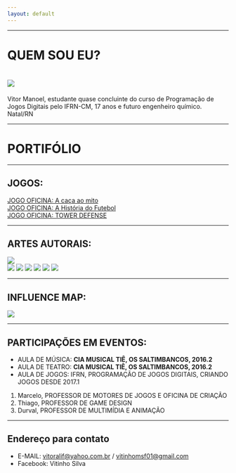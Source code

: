 ```yaml
---
layout: default
---
```

* * *



# QUEM SOU EU?  
# ![](pt1.png)  
Vitor Manoel, estudante quase concluinte do curso de Programação de Jogos Digitais pelo IFRN-CM, 17 anos e futuro engenheiro químico.
Natal/RN

 * * *
# PORTIFÓLIO  
 * * *  
## JOGOS:  
[JOGO OFICINA: A caça ao mito ](https://alvaromd2016.github.io/A%20ca%C3%A7a%20ao%20mito/)  
[JOGO OFICINA: A História do Futebol ](https://vitor04.github.io/HistoryofSoccer/)  
[JOGO OFICINA: TOWER DEFENSE ](https://alvaromd2016.github.io/Tower%20Defense/)
 * * *  
## ARTES AUTORAIS:  
![](thgfdrghghrgjgfdrgjf.png)  
![](sprite6-sheet0.png)
![](fundo-sheet0.png)
![](pum.png)
![](pers-sheet1.png)
![](LVitoria.png)
![](indio-sheet0.png)

 * * *
 ## INFLUENCE MAP: 
 
 ![](PicsArt_02-15-08.13.33.jpg)
 
 * * *  
## PARTICIPAÇÕES EM EVENTOS:    
 * AULA DE MÚSICA: **CIA MUSICAL TIÊ, OS SALTIMBANCOS, 2016.2**
 * AULA DE TEATRO: **CIA MUSICAL TIÊ, OS SALTIMBANCOS, 2016.2**
 * AULA DE JOGOS: IFRN, PROGRAMAÇÃO DE JOGOS DIGITAIS, CRIANDO JOGOS DESDE 2017.1
 
 1. Marcelo, PROFESSOR DE MOTORES DE JOGOS E OFICINA DE CRIAÇÃO
 2. Thiago, PROFESSOR DE GAME DESIGN
 3. Durval, PROFESSOR DE MULTIMÍDIA E ANIMAÇÃO
 * * *
 
 ## Endereço para contato
 
  * E-MAIL: vitoralif@yahoo.com.br / vitinhomsf01@gmail.com
  * Facebook: Vitinho Silva
 
 


